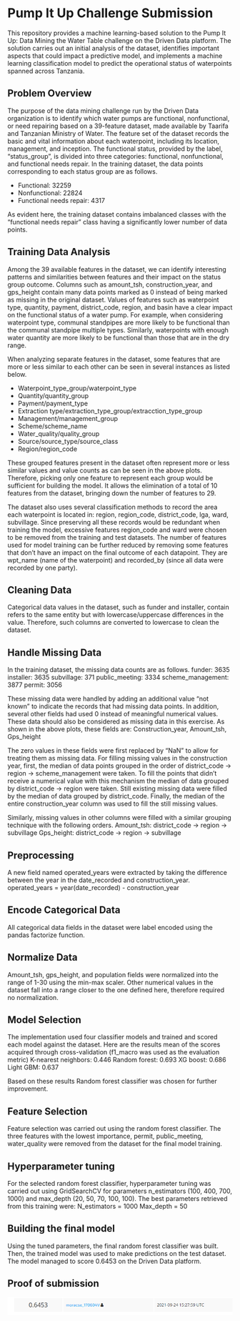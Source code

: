 # Pump It Up Challenge Submission
This repository provides a machine learning-based solution to the Pump It Up: Data Mining the Water Table challenge on the Driven Data platform. The solution carries out an initial analysis of the dataset, identifies important aspects that could impact a predictive model, and implements a machine learning classification model to predict the operational status of waterpoints spanned across Tanzania. 

## Problem Overview
The purpose of the data mining challenge run by the Driven Data organization is to identify which water pumps are functional, nonfunctional, or need repairing based on a 39-feature dataset, made available by Taarifa and Tanzanian Ministry of Water. 
The feature set of the dataset records the basic and vital information about each waterpoint, including its location, management, and inception. The functional status, provided by the label, “status_group”, is divided into three categories: functional, nonfunctional, and functional needs repair. In the training dataset, the data points corresponding to each status group are as follows. 
<ul>
  <li>Functional: 32259</li>
  <li>Nonfunctional: 22824</li>
  <li>Functional needs repair: 4317</li>
</ul>
As evident here, the training dataset contains imbalanced classes with the “functional needs repair” class having a significantly lower number of data points. 

## Training Data Analysis
Among the 39 available features in the dataset, we can identify interesting patterns and similarities between features and their impact on the status group outcome. Columns such as amount_tsh, construction_year, and gps_height contain many data points marked as 0 instead of being marked as missing in the original dataset. Values of features such as waterpoint type, quantity, payment, district_code, region, and basin have a clear impact on the functional status of a water pump. For example, when considering waterpoint type, communal standpipes are more likely to be functional than the communal standpipe multiple types. Similarly, waterpoints with enough water quantity are more likely to be functional than those that are in the dry range. 

When analyzing separate features in the dataset, some features that are more or less similar to each other can be seen in several instances as listed below.
<ul>
  <li>Waterpoint_type_group/waterpoint_type</li>
  <li>Quantity/quantity_group</li>
  <li>Payment/payment_type</li>
  <li>Extraction type/extraction_type_group/extracction_type_group</li>
  <li>Management/management_group</li>
  <li>Scheme/scheme_name</li>
  <li>Water_quality/quality_group</li>
  <li>Source/source_type/source_class</li>
  <li>Region/region_code</li>
</ul>

These grouped features present in the dataset often represent more or less similar values and value counts as can be seen in the above plots. Therefore, picking only one feature to represent each group would be sufficient for building the model. It allows the elimination of a total of 10 features from the dataset, bringing down the number of features to 29.

The dataset also uses several classification methods to record the area each waterpoint is located in: region, region_code, district_code, lga, ward, subvillage. Since preserving all these records would be redundant when training the model, excessive features region_code and ward were chosen to be removed from the training and test datasets. 
The number of features used for model training can be further reduced by removing some features that don’t have an impact on the final outcome of each datapoint. They are wpt_name (name of the waterpoint) and recorded_by (since all data were recorded by one party). 

## Cleaning Data

Categorical data values in the dataset, such as funder and installer, contain refers to the same entity but with lowercase/uppercase differences in the value. Therefore, such columns are converted to lowercase to clean the dataset. 

## Handle Missing Data

In the training dataset, the missing data counts are as follows. 
funder: 3635
installer: 3635
subvillage: 371
public_meeting: 3334
scheme_management: 3877
permit: 3056

These missing data were handled by adding an additional value “not known” to indicate the records that had missing data points. 
In addition, several other fields had used 0 instead of meaningful numerical values. These data should also be considered as missing data in this exercise. As shown in the above plots, these fields are: Construction_year, Amount_tsh, Gps_height

The zero values in these fields were first replaced by “NaN” to allow for treating them as missing data. For filling missing values in the construction year, first, the median of data points grouped in the order of district_code -> region -> scheme_management were taken. To fill the points that didn’t receive a numerical value with this mechanism the median of data grouped by district_code -> region were taken. Still existing missing data were filled by the median of data grouped by district_code. Finally, the median of the entire construction_year column was used to fill the still missing values. 

Similarly, missing values in other columns were filled with a similar grouping technique with the following orders. 
Amount_tsh: district_code -> region -> subvillage 
Gps_height: district_code -> region -> subvillage

## Preprocessing

A new field named operated_years were extracted by taking the difference between the year in the date_recorded and construction_year. 
operated_years = year(date_recorded) - construction_year

## Encode Categorical Data

All categorical data fields in the dataset were label encoded using the pandas factorize function. 

## Normalize Data

Amount_tsh, gps_height, and population fields were normalized into the range of 1-30 using the min-max scaler. Other numerical values in the dataset fall into a range closer to the one defined here, therefore required no normalization. 

## Model Selection

The implementation used four classifier models and trained and scored each model against the dataset. Here are the results mean of the scores acquired through cross-validation (f1_macro was used as the evaluation metric)
K-nearest neighbors: 0.446 
Random forest: 0.693
XG boost: 0.686
Light GBM: 0.637

Based on these results Random forest classifier was chosen for further improvement. 

## Feature Selection

Feature selection was carried out using the random forest classifier. The three features with the lowest importance, permit, public_meeting, water_quality were removed from the dataset for the final model training. 

## Hyperparameter tuning

For the selected random forest classifier, hyperparameter tuning was carried out using GridSearchCV for parameters n_estimators (100, 400, 700, 1000) and max_depth (20, 50, 70, 100, 100). The best parameters retrieved from this training were:
N_estimators = 1000
Max_depth = 50

## Building the final model

Using the tuned parameters, the final random forest classifier was built. Then, the trained model was used to make predictions on the test dataset. The model managed to score 0.6453 on the Driven Data platform. 

## Proof of submission

![proof of submission](/Proof_of_submission.png)


